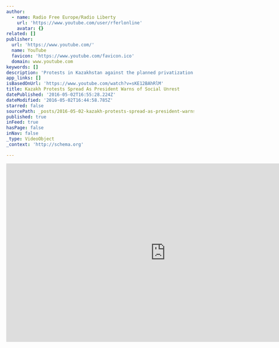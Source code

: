 ```yaml
---
author:
  - name: Radio Free Europe/Radio Liberty
    url: 'https://www.youtube.com/user/rferlonline'
    avatar: {}
related: []
publisher:
  url: 'https://www.youtube.com/'
  name: YouTube
  favicon: 'https://www.youtube.com/favicon.ico'
  domain: www.youtube.com
keywords: []
description: 'Protests in Kazakhstan against the planned privatization of agricultural land spread to other cities, as the president warned of the consequences of social unrest. Protesters in the city of Kyzylorda confronted local officials at a theater on May 1. Originally published at - http://www.rferl.org/media/video/kazakh-protest-kyzylorda/27711182.html'
app_links: []
isBasedOnUrl: 'https://www.youtube.com/watch?v=sKE12BAhRlM'
title: Kazakh Protests Spread As President Warns of Social Unrest
datePublished: '2016-05-02T16:55:28.224Z'
dateModified: '2016-05-02T16:44:58.785Z'
starred: false
sourcePath: _posts/2016-05-02-kazakh-protests-spread-as-president-warns-of-social-unrest.md
published: true
inFeed: true
hasPage: false
inNav: false
_type: VideoObject
_context: 'http://schema.org'

---
```

<iframe src="https://cdn.embedly.com/widgets/media.html?src=https%3A%2F%2Fwww.youtube.com%2Fembed%2FsKE12BAhRlM%3Ffeature%3Doembed&amp;url=https%3A%2F%2Fwww.youtube.com%2Fwatch%3Fv%3DsKE12BAhRlM&amp;image=https%3A%2F%2Fi.ytimg.com%2Fvi%2FsKE12BAhRlM%2Fhqdefault.jpg&amp;key=b7d04c9b404c499eba89ee7072e1c4f7&amp;type=text%2Fhtml&amp;schema=youtube" width="854" height="480" scrolling="no" frameborder="0" allowfullscreen="" style=""></iframe>